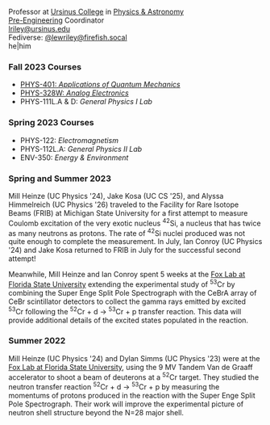 Professor at [Ursinus College](https://www.ursinus.edu) in [Physics & Astronomy](https://www.ursinus.edu/academics/physics-and-astronomy/)<BR />
[Pre-Engineering](https://www.ursinus.edu/academics/pre-engineering/) Coordinator<BR />
[lriley@ursinus.edu](mailto:lriley@ursinus.edu)<BR />
Fediverse: <a  rel="me" href="https://firefish.social/@lewriley">@lewriley@firefish.socal</a><BR />
he|him

### Fall 2023 Courses
- [PHYS-401: *Applications of Quantum Mechanics*](https://ursinus.instructure.com/courses/16705)
- [PHYS-328W: *Analog Electronics*](https://ursinus.instructure.com/courses/16654)
- PHYS-111L.A & D: *General Physics I Lab*

### Spring 2023 Courses
- PHYS-122: *Electromagnetism*
- PHYS-112L.A: *General Physics II Lab*
- ENV-350: *Energy & Environment*

### Spring and Summer 2023

Mill Heinze (UC Physics '24), Jake Kosa (UC CS '25), and Alyssa Himmelreich (UC Physics '26) traveled to the Facility for Rare Isotope Beams (FRIB) at Michigan State University for a first attempt to measure Coulomb excitation of the very exotic nucleus <SUP>42</SUP>Si, a nucleus that has twice as many neutrons as protons. The rate of <SUP>42</SUP>Si nuclei produced was not quite enough to complete the measurement. In July, Ian Conroy (UC Physics '24) and Jake Kosa returned to FRIB in July for the successful second attempt!

Meanwhile, Mill Heinze and Ian Conroy spent 5 weeks at the [Fox Lab at Florida State University](http://fsunuc.physics.fsu.edu/research/fox_lab/) extending the experimental study of <SUP>53</SUP>Cr by combining the Super Enge Split Pole Spectrograph with the CeBrA array of CeBr scintillator detectors to collect the gamma rays emitted by excited <SUP>53</SUP>Cr following the <SUP>52</SUP>Cr + d &rarr; <SUP>53</SUP>Cr + p transfer reaction. This data will provide additional details of the excited states populated in the reaction.

### Summer 2022

Mill Heinze (UC Physics '24) and Dylan Simms (UC Physics '23) were at the [Fox Lab at Florida State University](http://fsunuc.physics.fsu.edu/research/fox_lab/), using the 9 MV Tandem Van de Graaff accelerator to shoot a beam of deuterons at a <SUP>52</SUP>Cr target. They studied the neutron transfer reaction <SUP>52</SUP>Cr + d &rarr; <SUP>53</SUP>Cr + p by measuring the momentums of protons produced in the reaction with the Super Enge Split Pole Spectrograph. Their work will improve the experimental picture of neutron shell structure beyond the N=28 major shell.